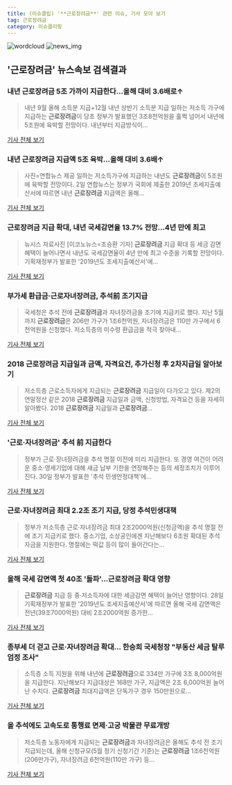```yaml
---
title: (이슈클립) '**근로장려금**' 관련 이슈, 기사 모아 보기
tag: 근로장려금
category: 이슈클리핑
---
```

![wordcloud](https://s3.ap-northeast-2.amazonaws.com/lyrics101-wordcloud/2018-09-02-1535854880.png)
![news_img](https://user-images.githubusercontent.com/42597476/44507050-1206f400-a6e4-11e8-8d98-7ffbfebb353f.png)
## **'**근로장려금**'** 뉴스속보 검색결과
### 내년 **근로장려금** 5조 가까이 지급한다…올해 대비 3.6배로↑

>내년 9월 올해 소득분 지급+12월 내년 상반기 소득분 지급 일하는 저소득 가구에 지급하는 **근로장려금**이 당초 정부가 발표했던 3조8천억원을 훌쩍 넘어서 내년에 5조원에 육박할 전망이다. 내년부터 지급방식이...

<a href="http://app.yonhapnews.co.kr/YNA/Basic/SNS/r.aspx?c=AKR20180901051500002&did=1195m" target="_blank">기사 전체 보기</a>

### 내년 **근로장려금** 지급액 5조 육박…올해 대비 3.6배↑

>사진=연합뉴스 제공 일하는 저소득가구에 지급하는 내년도 **근로장려금**이 5조원에 육박할 전망이다. 2일 연합뉴스는 정부가 국회에 제출한 2019년 조세지출예산서에 따르면 내년 **근로장려금** 지급액은 올해...

<a href="http://www.newsway.co.kr/news/view?tp=1&ud=2018090211105005077" target="_blank">기사 전체 보기</a>

### **근로장려금** 지급 확대, 내년 국세감면율 13.7% 전망…4년 만에 최고

>뉴시스 자료사진 [이코노뉴스=조승환 기자] **근로장려금** 지급 확대 등 세금 감면 혜택이 늘어나면서 내년도 국세감면율이 4년 만에 최고 수준을 기록할 전망이다. 기획재정부가 발표한 '2019년도 조세지출예산서'에...

<a href="http://www.econonews.co.kr/news/articleView.html?idxno=34748" target="_blank">기사 전체 보기</a>

### 부가세 환급금·근로자녀장려금, 추석前 조기지급

>국세청은 추석 전에 **근로장려금**과 자녀장려금을 조기에 지급키로 했다. 지난 5월까지 **근로장려금**은 206만 가구가 1조6천억원, 자녀장려금은 110만 가구에서 6천억원을 신청했다. 저소득층의 미수령 환급금을 적극 찾아내...

<a href="http://www.taxtimes.co.kr/hous01.htm?r_id=237141" target="_blank">기사 전체 보기</a>

### 2018 **근로장려금** 지급일과 금액, 자격요건, 추가신청 후 2차지급일 알아보기

>저소득층 근로소득자에게 지급되는 **근로장려금** 지급일이 다가오고 있다. 제2의 연말정산 같은 2018 **근로장려금** 지급일과 금액, 신청방법, 자격요건 등을 자세히 알아봤다. 2018 **근로장려금** 지급일과 **근로장려금**...

<a href="http://famtimes.co.kr/news/view/56252" target="_blank">기사 전체 보기</a>

### '근로·자녀장려금' 추석 前 지급한다

>정부가 근로·장녀장려금을 추석 명절 이전에 미리 지급한다. 또 경영 여건이 어려운 중소·영세기업에 대해 새금 납부 기한을 연장해주는 등의 세정조치가 이루어진다. 30일 정부가 발표한 '추석 민생안정대책'에...

<a href="http://www.joseilbo.com/news/news_read.php?uid=359857&class=1&grp=" target="_blank">기사 전체 보기</a>

### 근로·자녀장려금 최대 2.2조 조기 지급, 당정 추석민생대책

>정부가 저소득층 근로·자녀장려금 최대 2조2000억원(신청금액)을 추석 명절 전에 조기 지급키로 했다. 중소기업, 소상공인에겐 지난해보다 6조원 확대된 추석 자금을 지원한다. 명절에는 떡값 등이 많이 들어간다는...

<a href="http://www.fnnews.com/news/201808300824347307" target="_blank">기사 전체 보기</a>

### 올해 국세 감면액 첫 40조 '돌파'…**근로장려금** 확대 영향

>**근로장려금** 지급 등 중·저소득자에 대한 세금감면 혜택이 늘어난 영향이다. 28일 기획재정부가 발표한 '2019년도 조세지출예산서'에 따르면 올해 국세 감면액은 전년(39조7000억원) 대비 2조2000억원 증가한...

<a href="http://news1.kr/articles/?3410230" target="_blank">기사 전체 보기</a>

### 종부세 더 걷고 근로·자녀장려금 확대… 한승희 국세청장 "부동산 세금 탈루 엄정 조사"

>소득층 소득 지원을 위해 내년에 **근로장려금**으로 334만 가구에 3조 8,000억원을 지급한다. 지난해보다 지급대상은 168만 가구, 지급액은 2조 6,000억원 늘어난 수치다. **근로장려금** 최대지급액은 단독가구 경우 150만원으로...

<a href="http://biz.newdaily.co.kr/site/data/html/2018/08/28/2018082800057.html" target="_blank">기사 전체 보기</a>

### 올 추석에도 고속도로 통행료 면제·고궁 박물관 무료개방

>저소득층 노동자에게 지급되는 **근로장려금**과 자녀장려금은 올해도 추석 전 조기 지급되는데, 올해 신청규모(5월 정기 신청기간 기준)는 **근로장려금** 1조6천억원(206만가구), 자녀장려금 6천억원(110만 가구) 등...

<a href="http://www.hani.co.kr/arti/economy/economy_general/859886.html" target="_blank">기사 전체 보기</a>



